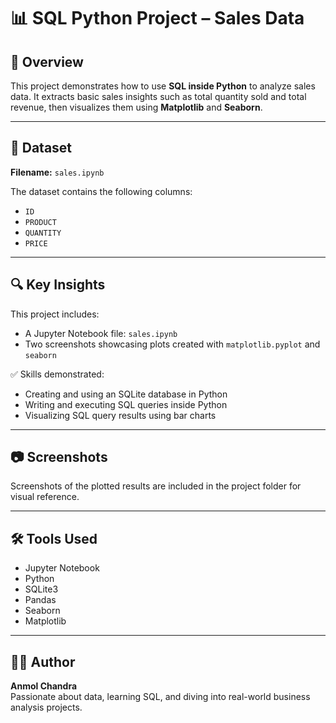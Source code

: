 # 📊 SQL Python Project – Sales Data

## 🧾 Overview
This project demonstrates how to use **SQL inside Python** to analyze sales data. It extracts basic sales insights such as total quantity sold and total revenue, then visualizes them using **Matplotlib** and **Seaborn**.

---

## 📁 Dataset
**Filename:** `sales.ipynb`

The dataset contains the following columns:
- `ID`
- `PRODUCT`
- `QUANTITY`
- `PRICE`

---

## 🔍 Key Insights
This project includes:
- A Jupyter Notebook file: `sales.ipynb`
- Two screenshots showcasing plots created with `matplotlib.pyplot` and `seaborn`

✅ Skills demonstrated:
- Creating and using an SQLite database in Python
- Writing and executing SQL queries inside Python
- Visualizing SQL query results using bar charts

---

## 📷 Screenshots
Screenshots of the plotted results are included in the project folder for visual reference.

---

## 🛠 Tools Used
- Jupyter Notebook
- Python
- SQLite3
- Pandas
- Seaborn
- Matplotlib

---

## 🙋‍♂️ Author
**Anmol Chandra**  
Passionate about data, learning SQL, and diving into real-world business analysis projects.

